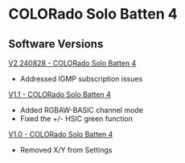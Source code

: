 # COLORado Solo Batten 4

## Software Versions

[V2.240828 - COLORado Solo Batten 4](https://github.com/Chauvet-Pro/COLORADOSOLOBATTEN4/blob/374cd5ed4647e3fc05f2de4b14ac07300c4a345f/firmware/V2.240828.zip)
- Addressed IGMP subscription issues

[V1.1 - COLORado Solo Batten 4](https://github.com/Chauvet-Pro/COLORADOSOLOBATTEN4/blob/374cd5ed4647e3fc05f2de4b14ac07300c4a345f/firmware/V1.1_08-15-19.zip)
- Added RGBAW-BASIC channel mode
- Fixed the +/- HSIC green function

[V1.0 - COLORado Solo Batten 4](https://github.com/Chauvet-Pro/COLORADOSOLOBATTEN4/blob/374cd5ed4647e3fc05f2de4b14ac07300c4a345f/firmware/V1.0_04-16-19.zip)
- Removed X/Y from Settings
